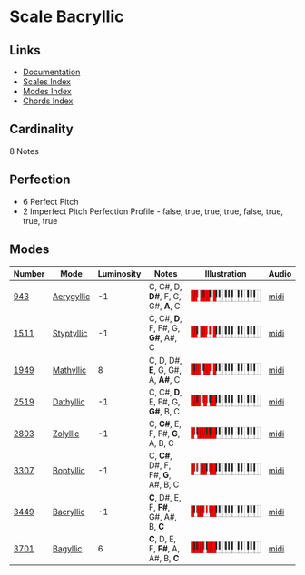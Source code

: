 # Scale Bacryllic

## Links

- [Documentation](README.md)
- [Scales Index](Scales.md)
- [Modes Index](Modes.md)
- [Chords Index](Chords.md)

## Cardinality

8 Notes

## Perfection

- 6 Perfect Pitch
- 2 Imperfect Pitch
Perfection Profile - false, true, true, true, false, true, true, true

## Modes

| Number | Mode | Luminosity | Notes | Illustration | Audio |
|--------|------|------------|-------|--------------|-------|
| [943](https://ianring.com/musictheory/scales/943) | [Aerygyllic](ModeAerygyllic.md) | -1 | C, C#, D, **D#**, F, G, G#, **A**, C | ![CNaturalAerygyllic](ModeCNaturalAerygyllic.png) | [midi](https://github.com/edipermadi/music/blob/main/docs/ModeCNaturalAerygyllic.mid?raw=true) | 
| [1511](https://ianring.com/musictheory/scales/1511) | [Styptyllic](ModeStyptyllic.md) | -1 | C, C#, **D**, F, F#, G, **G#**, A#, C | ![CNaturalStyptyllic](ModeCNaturalStyptyllic.png) | [midi](https://github.com/edipermadi/music/blob/main/docs/ModeCNaturalStyptyllic.mid?raw=true) | 
| [1949](https://ianring.com/musictheory/scales/1949) | [Mathyllic](ModeMathyllic.md) | 8 | C, D, D#, **E**, G, G#, A, **A#**, C | ![CNaturalMathyllic](ModeCNaturalMathyllic.png) | [midi](https://github.com/edipermadi/music/blob/main/docs/ModeCNaturalMathyllic.mid?raw=true) | 
| [2519](https://ianring.com/musictheory/scales/2519) | [Dathyllic](ModeDathyllic.md) | -1 | C, C#, **D**, E, F#, G, **G#**, B, C | ![CNaturalDathyllic](ModeCNaturalDathyllic.png) | [midi](https://github.com/edipermadi/music/blob/main/docs/ModeCNaturalDathyllic.mid?raw=true) | 
| [2803](https://ianring.com/musictheory/scales/2803) | [Zolyllic](ModeZolyllic.md) | -1 | C, **C#**, E, F, F#, **G**, A, B, C | ![CNaturalZolyllic](ModeCNaturalZolyllic.png) | [midi](https://github.com/edipermadi/music/blob/main/docs/ModeCNaturalZolyllic.mid?raw=true) | 
| [3307](https://ianring.com/musictheory/scales/3307) | [Boptyllic](ModeBoptyllic.md) | -1 | C, **C#**, D#, F, F#, **G**, A#, B, C | ![CNaturalBoptyllic](ModeCNaturalBoptyllic.png) | [midi](https://github.com/edipermadi/music/blob/main/docs/ModeCNaturalBoptyllic.mid?raw=true) | 
| [3449](https://ianring.com/musictheory/scales/3449) | [Bacryllic](ModeBacryllic.md) | -1 | **C**, D#, E, F, **F#**, G#, A#, B, **C** | ![CNaturalBacryllic](ModeCNaturalBacryllic.png) | [midi](https://github.com/edipermadi/music/blob/main/docs/ModeCNaturalBacryllic.mid?raw=true) | 
| [3701](https://ianring.com/musictheory/scales/3701) | [Bagyllic](ModeBagyllic.md) | 6 | **C**, D, E, F, **F#**, A, A#, B, **C** | ![CNaturalBagyllic](ModeCNaturalBagyllic.png) | [midi](https://github.com/edipermadi/music/blob/main/docs/ModeCNaturalBagyllic.mid?raw=true) | 

